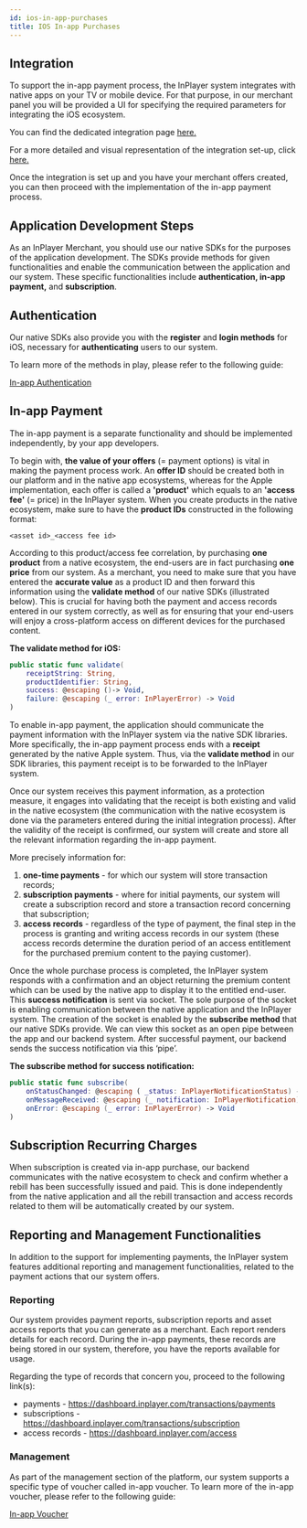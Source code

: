 ```yaml
---
id: ios-in-app-purchases
title: IOS In-app Purchases
---
```


## Integration

To support the in-app payment process, the InPlayer system integrates with native apps on your TV or mobile device. For that purpose, in our merchant panel you will be provided a UI for specifying the required parameters for integrating the iOS ecosystem.

You can find the dedicated integration page [here.](https://dashboard.inplayer.com/settings/integrations/in-app-integrations/apple-in-app)

For a more detailed and visual representation of the integration set-up, click [here.](https://inplayer.com/docs/in-app-purchases/ios/#ppv)

Once the integration is set up and you have your merchant offers created, you can then proceed with the implementation of the in-app payment process. 

## Application Development Steps

As an InPlayer Merchant, you should use our native SDKs for the purposes of the application development. The SDKs provide methods for given functionalities and enable the communication between the application and our system. 
These specific functionalities include **authentication, in-app payment,** and **subscription**.

## Authentication

Our native SDKs also provide you with the **register** and **login methods** for iOS, necessary for **authenticating** users to our system. 

To learn more of the methods in play, please refer to the following guide: 

[In-app Authentication](in-app-authentication)

## In-app Payment

The in-app payment is a separate functionality and should be implemented independently, by your app developers. 

To begin with, **the value of your offers** (= payment options) is vital in making the payment process work. An **offer ID** should be created both in our platform and in the native app ecosystems, whereas for the Apple implementation, each offer is called a **'product'** which equals to an **'access fee'** (= price) in the InPlayer system. When you create products in the native ecosystem, make sure to have the **product IDs** constructed in the following format:

`<asset id>_<access fee id>`

According to this product/access fee correlation, by purchasing **one product** from a native ecosystem, the end-users are in fact purchasing **one price** from our system. 
As a merchant, you need to make sure that you have entered the **accurate value** as a product ID and then forward this information using the **validate method** of our native SDKs (illustrated below). This is crucial for having both the payment and access records entered in our system correctly, as well as for ensuring that your end-users will enjoy a cross-platform access on different devices for the purchased content.

**The validate method for iOS:**

```swift
public static func validate(
    receiptString: String,
    productIdentifier: String,
    success: @escaping ()-> Void,
    failure: @escaping (_ error: InPlayerError) -> Void
)
```

To enable in-app payment, the application should communicate the payment information with the InPlayer system via the native SDK libraries. More specifically, the in-app payment process ends with a **receipt** generated by the native Apple system. Thus, via the **validate method** in our SDK libraries, this payment receipt is to be forwarded to the InPlayer system. 

Once our system receives this payment information, as a protection measure, it engages into validating that the receipt is both existing and valid in the native ecosystem (the communication with the native ecosystem is done via the parameters entered during the initial integration process). After the validity of the receipt is confirmed, our system will create and store all the relevant information regarding the in-app payment.

More precisely information for:

1. **one-time payments** - for which our system will store transaction records;
2. **subscription payments** - where for initial payments, our system will create a subscription record and store a transaction record concerning that subscription;
3. **access records** - regardless of the type of payment, the final step in the process is granting and writing access records in our system (these access records determine the duration period of an access entitlement for the purchased premium content to the paying customer).

Once the whole purchase process is completed, the InPlayer system responds with a confirmation and an object returning the premium content which can be used by the native app to display it to the entitled end-user. This **success notification** is sent via socket. The sole purpose of the socket is enabling communication between the native application and the InPlayer system. The creation of the socket is enabled by the **subscribe method** that our native SDKs provide. We can view this socket as an open pipe between the app and our backend system. After successful payment, our backend sends the success notification via this ‘pipe’.

**The subscribe method for success notification:** 

```swift
public static func subscribe(
    onStatusChanged: @escaping ( _status: InPlayerNotificationStatus) -> Void,       
    onMessageReceived: @escaping (_ notification: InPlayerNotification) -> Void, 
    onError: @escaping (_ error: InPlayerError) -> Void
)		
```		

## Subscription Recurring Charges

When subscription is created via in-app purchase, our backend communicates with the native ecosystem to check and confirm whether a rebill has been successfully issued and paid. This is done independently from the native application and all the rebill transaction and access records related to them will be automatically created by our system.


## Reporting and Management Functionalities
  
In addition to the support for implementing payments, the InPlayer system features additional reporting and management functionalities, related to the payment actions that our system offers.

### Reporting

Our system provides payment reports, subscription reports and asset access reports that you can generate as a merchant. Each report renders details for each record. During the in-app payments, these records are being stored in our system, therefore, you have the reports available for usage.

Regarding the type of records that concern you, proceed to the following link(s):

- payments - https://dashboard.inplayer.com/transactions/payments 
- subscriptions - https://dashboard.inplayer.com/transactions/subscription 
- access records - https://dashboard.inplayer.com/access 

### Management

As part of the management section of the platform, our system supports a specific type of voucher called in-app voucher. To learn more of the in-app voucher, please refer to the following guide: 

[In-app Voucher](in-app-voucher)


